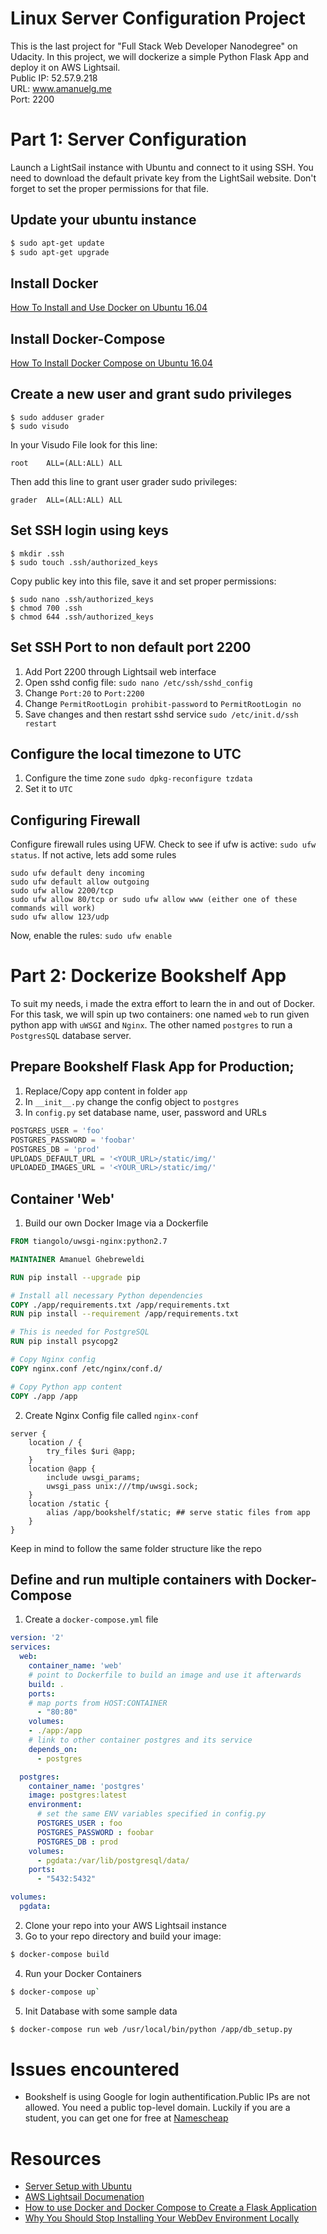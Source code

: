 # Linux Server Configuration Project 

This is the last project for "Full Stack Web Developer Nanodegree" on Udacity.
In this project, we will dockerize a simple Python Flask App and deploy it on AWS Lightsail.  
Public IP: 52.57.9.218  
URL: www.amanuelg.me  
Port: 2200  

# Part 1: Server Configuration

Launch a  LightSail instance with Ubuntu and connect to it using SSH. You need to download the default private key from the LightSail website. Don't forget to set the proper permissions for that file.

## Update your ubuntu instance
```bash
$ sudo apt-get update
$ sudo apt-get upgrade
```
## Install Docker
[How To Install and Use Docker on Ubuntu 16.04](https://www.digitalocean.com/community/tutorials/how-to-install-and-use-docker-on-ubuntu-16-04)

## Install Docker-Compose
[How To Install Docker Compose on Ubuntu 16.04](https://www.digitalocean.com/community/tutorials/how-to-install-and-use-docker-on-ubuntu-16-04)

## Create a new user and grant sudo privileges 
```
$ sudo adduser grader
$ sudo visudo
```
In your Visudo File look for this line:
```
root    ALL=(ALL:ALL) ALL
```
Then add this line to grant user grader sudo privileges:
```
grader  ALL=(ALL:ALL) ALL
```
## Set SSH login using keys
```
$ mkdir .ssh
$ sudo touch .ssh/authorized_keys
```
Copy public key into this file, save it and set proper permissions:
```
$ sudo nano .ssh/authorized_keys
$ chmod 700 .ssh
$ chmod 644 .ssh/authorized_keys
```
## Set SSH Port to non default port 2200
1. Add Port 2200 through Lightsail web interface
2. Open sshd config file: `sudo nano /etc/ssh/sshd_config`
3. Change `Port:20` to `Port:2200`
4. Change `PermitRootLogin prohibit-password` to `PermitRootLogin no`
5. Save changes and then restart sshd service `sudo /etc/init.d/ssh restart`

## Configure the local timezone to UTC
1. Configure the time zone `sudo dpkg-reconfigure tzdata`
2. Set it to `UTC`

## Configuring Firewall
Configure firewall rules using UFW. Check to see if ufw is active: `sudo ufw status`. If not active, lets add some rules
```
sudo ufw default deny incoming
sudo ufw default allow outgoing
sudo ufw allow 2200/tcp
sudo ufw allow 80/tcp or sudo ufw allow www (either one of these commands will work)
sudo ufw allow 123/udp
```
Now, enable the rules: `sudo ufw enable`


# Part 2: Dockerize Bookshelf App 
To suit my needs, i made the extra effort to learn the in and out of Docker.
For this task, we will spin up two containers: one named `web` to run given python app with `uWSGI` and `Nginx`. The other named `postgres` to run a `PostgresSQL` database server. 

## Prepare Bookshelf Flask App for Production;
1. Replace/Copy app content in folder `app`
2. In `__init__.py` change the config object to `postgres`
3. In `config.py` set database name, user, password and URLs
```python
POSTGRES_USER = 'foo'
POSTGRES_PASSWORD = 'foobar'
POSTGRES_DB = 'prod'
UPLOADS_DEFAULT_URL = '<YOUR_URL>/static/img/'
UPLOADED_IMAGES_URL = '<YOUR_URL>/static/img/'
```
## Container 'Web'
1. Build our own Docker Image via a Dockerfile
```Dockerfile
FROM tiangolo/uwsgi-nginx:python2.7 

MAINTAINER Amanuel Ghebreweldi

RUN pip install --upgrade pip

# Install all necessary Python dependencies
COPY ./app/requirements.txt /app/requirements.txt
RUN pip install --requirement /app/requirements.txt

# This is needed for PostgreSQL
RUN pip install psycopg2

# Copy Nginx config 
COPY nginx.conf /etc/nginx/conf.d/

# Copy Python app content 
COPY ./app /app
```
2. Create Nginx Config file called `nginx-conf`
```Nginx
server {
    location / {
        try_files $uri @app;
    }
    location @app {
        include uwsgi_params;
        uwsgi_pass unix:///tmp/uwsgi.sock;
    }
    location /static {
        alias /app/bookshelf/static; ## serve static files from app
    }
}
```

Keep in mind to follow the same folder structure like the repo
## Define and run multiple containers with Docker-Compose
1. Create a `docker-compose.yml` file 
```YAML
version: '2'
services:
  web:
    container_name: 'web'
    # point to Dockerfile to build an image and use it afterwards
    build: .  
    ports:
    # map ports from HOST:CONTAINER
      - "80:80"
    volumes:
    - ./app:/app
    # link to other container postgres and its service
    depends_on:
      - postgres

  postgres:
    container_name: 'postgres'
    image: postgres:latest
    environment:
      # set the same ENV variables specified in config.py
      POSTGRES_USER : foo
      POSTGRES_PASSWORD : foobar
      POSTGRES_DB : prod
    volumes:
      - pgdata:/var/lib/postgresql/data/
    ports:
      - "5432:5432"

volumes:
  pgdata:
```
2. Clone your repo into your AWS Lightsail instance
3. Go to your repo directory and build your image:
```bash
$ docker-compose build
```
4. Run your Docker Containers
```bash
$ docker-compose up`
``` 
5. Init Database with some sample data
```bash
$ docker-compose run web /usr/local/bin/python /app/db_setup.py
```

# Issues encountered
 * Bookshelf is using Google for login authentification.Public IPs are not allowed. You need a public top-level domain. 
   Luckily if you are a student, you can get one for free at [Namescheap](https://nc.me/)

# Resources
 * [Server Setup with Ubuntu](https://www.digitalocean.com/community/tutorials/initial-server-setup-with-ubuntu-16-04)
 * [AWS Lightsail Documenation](https://aws.amazon.com/documentation/lightsail/)
 * [How to use Docker and Docker Compose to Create a Flask Application](http://www.patricksoftwareblog.com/how-to-use-docker-and-docker-compose-to-create-a-flask-application/)
 * [Why You Should Stop Installing Your WebDev Environment Locally](https://www.smashingmagazine.com/2016/04/stop-installing-your-webdev-environment-locally-with-docker/)


